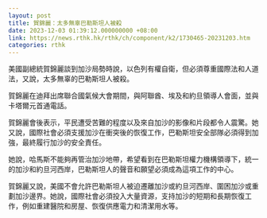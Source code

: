 ```yaml
---
layout: post
title: 賀錦麗：太多無辜巴勒斯坦人被殺
date: 2023-12-03 01:39:12.000000000 +08:00
link: https://news.rthk.hk/rthk/ch/component/k2/1730465-20231203.htm
categories: rthk
---
```


美國副總統賀錦麗談到加沙局勢時說，以色列有權自衛，但必須尊重國際法和人道法，又說，太多無辜的巴勒斯坦人被殺。

賀錦麗在迪拜出席聯合國氣候大會期間，與阿聯酋、埃及和約旦領導人會面，並與卡塔爾元首通電話。

賀錦麗會後表示，平民遭受苦難的程度以及來自加沙的影像和片段都令人震驚。她又說，國際社會必須支援加沙在衝突後的恢復工作，巴勒斯坦安全部隊必須得到加強，最終履行加沙的安全責任。

她說，哈馬斯不能夠再管治加沙地帶，希望看到在巴勒斯坦權力機構領導下，統一的加沙和約旦河西岸，巴勒斯坦人的聲音和願望必須成為這項工作的中心。

賀錦麗又說，美國不會允許巴勒斯坦人被迫遷離加沙或約旦河西岸、圍困加沙或重劃加沙邊界。她說，國際社會必須投入大量資源，支持加沙的短期和長期恢復工作，例如重建醫院和房屋、恢復供應電力和清潔用水等。
